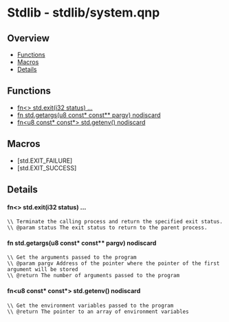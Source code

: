 
# Stdlib - stdlib/system.qnp

## Overview
 - [Functions](#functions)
 - [Macros](#macros)
 - [Details](#details)


## Functions
 - [fn<> std.exit(i32 status) ...](#ref_f46683071af5a6ec20a057000130973f)
 - [fn<u64> std.getargs(u8 const* const** pargv) nodiscard](#ref_67eb185471cd244146fe40933a1a10a1)
 - [fn<u8 const* const*> std.getenv() nodiscard](#ref_8fb6ec3ee7f8ab51d6e5b5dbaf79d88c)

## Macros
 - [std.EXIT_FAILURE]
 - [std.EXIT_SUCCESS]

## Details
#### <a id="ref_f46683071af5a6ec20a057000130973f"/>fn<> std.exit(i32 status) ...
```qinp
\\ Terminate the calling process and return the specified exit status.
\\ @param status The exit status to return to the parent process.
```
#### <a id="ref_67eb185471cd244146fe40933a1a10a1"/>fn<u64> std.getargs(u8 const* const** pargv) nodiscard
```qinp
\\ Get the arguments passed to the program
\\ @param pargv Address of the pointer where the pointer of the first argument will be stored
\\ @return The number of arguments passed to the program
```
#### <a id="ref_8fb6ec3ee7f8ab51d6e5b5dbaf79d88c"/>fn<u8 const* const*> std.getenv() nodiscard
```qinp
\\ Get the environment variables passed to the program
\\ @return The pointer to an array of environment variables
```

